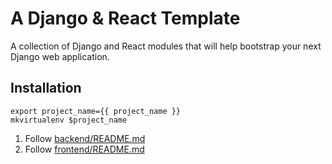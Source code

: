 # A Django & React Template
A collection of Django and React modules that will help bootstrap your next Django web
application.

## Installation
```
export project_name={{ project_name }}
mkvirtualenv $project_name
```
1. Follow [backend/README.md](backend/README.md)
1. Follow [frontend/README.md](frontend/README.md)

